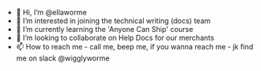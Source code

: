 - 👋 Hi, I’m @ellaworme
- 👀 I’m interested in joining the technical writing (docs) team
- 🌱 I’m currently learning the 'Anyone Can Ship' course
- 💞️ I’m looking to collaborate on Help Docs for our merchants 
- 📫 How to reach me - call me, beep me, if you wanna reach me - jk find me on slack @wigglyworme

<!---
ellaworme/ellaworme is a ✨ special ✨ repository because its `README.md` (this file) appears on your GitHub profile.
You can click the Preview link to take a look at your changes.
--->
